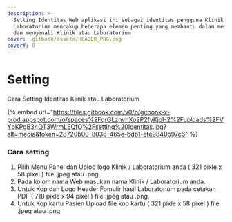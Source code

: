 ```yaml
---
description: >-
  Setting Identitas Web aplikasi ini sebagai identitas pengguna Klinik atau
  Laboratorium.mencakup beberapa elemen penting yang membantu dalam membedakan
  dan mengenali Klinik atau Laboratorium
cover: .gitbook/assets/HEADER_PNG.png
coverY: 0
---
```


# Setting

Cara Setting Identitas Klinik atau Laboratorium

{% embed url="https://files.gitbook.com/v0/b/gitbook-x-prod.appspot.com/o/spaces%2FqrGLznvhXo2P2fyKjoH2%2Fuploads%2FVYbKPgB34QT3WrmLEQfO%2Fsetting%20Identitas.jpg?alt=media&token=28720b00-8036-465e-bdb1-efe9840b97c6" %}

### Cara setting

1. Pilih Menu Panel dan Uplod logo Klinik  / Laboratorium anda  ( 321 pixle x 58 pixel ) file .jpeg atau .png.
2. Pada kolom nama Web masukan nama Klinik / Laboratorium anda.
3. Untuk Kop dan Logo Header Fomulir hasil Laboratorium pada cetakan PDF  ( 718 pixle x 94 pixel ) file .jpeg atau .png.
4. Untuk Kop kartu Pasien Upload file kop kartu ( 321 pixle x 58 pixel ) file .jpeg atau .png
